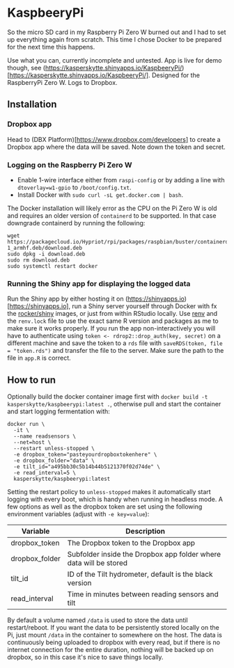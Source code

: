 # KaspbeeryPi
So the micro SD card in my Raspberry Pi Zero W burned out and I had to set up everything again from scratch. This time I chose Docker to be prepared for the next time this happens.

Use what you can, currently incomplete and untested. App is live for demo though, see (https://kasperskytte.shinyapps.io/KaspbeeryPi/)[https://kasperskytte.shinyapps.io/KaspbeeryPi/].
Designed for the RaspberryPi Zero W. Logs to Dropbox. 

## Installation
### Dropbox app
Head to (DBX Platform)[https://www.dropbox.com/developers] to create a Dropbox app where the data will be saved. Note down the token and secret.

### Logging on the Raspberry Pi Zero W
 - Enable 1-wire interface either from `raspi-config` or by adding a line with `dtoverlay=w1-gpio` to `/boot/config.txt`.
 - Install Docker with `sudo curl -sL get.docker.com | bash`.

The Docker installation will likely error as the CPU on the Pi Zero W is old and requires an older version of `containerd` to be supported. In that case downgrade containerd by running the following:
```
wget https://packagecloud.io/Hypriot/rpi/packages/raspbian/buster/containerd.io_1.2.6-1_armhf.deb/download.deb
sudo dpkg -i download.deb
sudo rm download.deb
sudo systemctl restart docker
```

### Running the Shiny app for displaying the logged data
Run the Shiny app by either hosting it on (https://shinyapps.io)[https://shinyapps.io], run a Shiny server yourself through Docker with fx the [rocker/shiny](`https://hub.docker.com/r/rocker/shiny`) images, or just from within RStudio locally. Use [renv](https://rstudio.github.io/renv/) and the `renv.lock` file to use the exact same R version and packages as me to make sure it works properly. If you run the app non-interactively you will have to authenticate using `token <- rdrop2::drop_auth(key, secret)` on a different machine and save the token to a `rds` file with `saveRDS(token, file = "token.rds")` and transfer the file to the server. Make sure the path to the file in `app.R` is correct.

## How to run
Optionally build the docker container image first with `docker build -t kasperskytte/kaspbeerypi:latest .`, otherwise pull and start the container and start logging fermentation with:
```
docker run \
  -it \
  --name readsensors \
  --net=host \
  --restart unless-stopped \
  -e dropbox_token="pasteyourdropboxtokenhere" \
  -e dropbox_folder="data" \
  -e tilt_id="a495bb30c5b14b44b5121370f02d74de" \
  -e read_interval=5 \
  kasperskytte/kaspbeerypi:latest
```

Setting the restart policy to `unless-stopped` makes it automatically start logging with every boot, which is handy when running in headless mode.
A few options as well as the dropbox token are set using the following environment variables (adjust with `-e key=value`):

| Variable | Description |
| --- | --- |
| dropbox_token | The Dropbox token to the Dropbox app |
| dropbox_folder | Subfolder inside the Dropbox app folder where data will be stored |
| tilt_id | ID of the Tilt hydrometer, default is the black version |
| read_interval | Time in minutes between reading sensors and tilt |

By default a volume named `/data` is used to store the data until restart/reboot. If you want the data to be persistently stored locally on the Pi, just mount `/data` in the container to somewhere on the host. The data is continuously being uploaded to dropbox with every read, but if there is no internet connection for the entire duration, nothing will be backed up on dropbox, so in this case it's nice to save things locally.